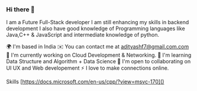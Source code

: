 ### Hi there 👋

I am a Future Full-Stack developer I am still enhancing my skills in backend development I also have good knowledge of Programming languages like Java,C++ & JavaScript and intermediate knowledge of python.

🌍  I'm based in India
✉️  You can contact me at adityashf7@gmail.com.com
🚀  I'm currently working on Cloud Development & Networking.
🧠  I'm learning Data Structure and Algorithm + Data Science
🤝  I'm open to collaborating on UI UX and Web developement
⚡  I love to make connections online.

Skills
[https://docs.microsoft.com/en-us/cpp/?view=msvc-170]()
